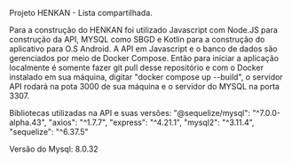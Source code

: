 Projeto HENKAN - Lista compartilhada.

Para a construção do HENKAN foi utilizado Javascript com Node.JS para construção da API, MYSQL como SBGD e Kotlin para a construção do aplicativo para O.S Android. 
A API em Javascript e o banco de dados são gerenciados por meio de Docker Compose. Então para iniciar a aplicação localmente é somente fazer git pull desse repositório e com o Docker instalado em sua máquina, digitar "docker compose up --build", o servidor API rodará na pota 3000 de sua máquina e o servidor do MYSQL na porta 3307.

Bibliotecas utilizadas na API e suas versões:
"@sequelize/mysql": "^7.0.0-alpha.43",
"axios": "^1.7.7",
"express": "^4.21.1",
"mysql2": "^3.11.4",
"sequelize": "^6.37.5"

Versão do Mysql: 8.0.32